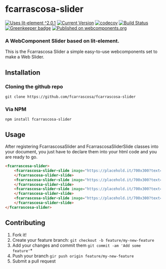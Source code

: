# fcarrascosa-slider 
[![Uses lit-element ^2.0.1](https://img.shields.io/badge/lit--element-%5E2.0.1-red.svg)](https://www.npmjs.com/package/lit-element)
[![Current Version](https://img.shields.io/npm/v/fcarrascosa-slider.svg?colorB=blue)](https://www.npmjs.com/package/fcarrascosa-slider)
[![codecov](https://codecov.io/gh/fcarrascosa/fcarrascosa-slider/branch/master/graph/badge.svg)](https://codecov.io/gh/fcarrascosa/fcarrascosa-slider) 
[![Build Status](https://jenkins.fcarrascosa.es/buildStatus/icon?job=fcarrascosa-slider%2Fmaster)](https://jenkins.fcarrascosa.es/job/fcarrascosa-slider/job/master/)
[![Greenkeeper badge](https://badges.greenkeeper.io/fcarrascosa/fcarrascosa-slider.svg)](https://greenkeeper.io/)
[![Published on webcomponents.org](https://img.shields.io/badge/webcomponents.org-published-blue.svg)](https://www.webcomponents.org/element/fcarrascosa-slider)

### A WebComponent Slider based on lit-element.

This is the Fcarrascosa Slider a simple easy-to-use webcomponents set to make a Web Slider.

## Installation

### Cloning the github repo

`git clone https://github.com/fcarrascosa/fcarrascosa-slider`

### Via NPM

`npm install fcarrascosa-slider`

## Usage

After registering FcarrascosaSlider and FcarrascosaSliderSlide classes into your document, you just have to declare 
them into your html code and you are ready to go.
<!---
```
<custom-element-demo>
  <template>
    <script src="../webcomponentsjs/webcomponents-lite.js"></script>
    <script type="module" src="https://demo.fcarrascosa.es/fcarrascosa-slider/js/index.js"></script>
    <next-code-block></next-code-block>
  </template>
</custom-element-demo>
```
-->
```html
<fcarrascosa-slider>
    <fcarrascosa-slider-slide image="https://placehold.it/700x300?text=Image+1" caption="IMAGE 1 CAPTION">
    </fcarrascosa-slider-slide>
    <fcarrascosa-slider-slide image="https://placehold.it/700x300?text=Image+2" caption="IMAGE 2 CAPTION" caption-alignment="right">
    </fcarrascosa-slider-slide>
    <fcarrascosa-slider-slide image="https://placehold.it/700x300?text=Image+3" caption="IMAGE 3 CAPTION" caption-alignment="left">
    </fcarrascosa-slider-slide>
    <fcarrascosa-slider-slide image="https://placehold.it/700x300?text=Image+4">
    </fcarrascosa-slider-slide>
</fcarrascosa-slider>
```

## Contributing
1. Fork it!
2. Create your feature branch: `git checkout -b feature/my-new-feature`
3. Add your changes and commit them `git commit -am 'Add some feature'`*
4. Push your branch `gir push origin feature/my-new-feature`
5. Submit a pull request

